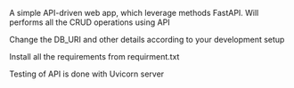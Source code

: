 A simple API-driven web app, which leverage methods FastAPI. Will performs all the CRUD operations using API


Change the DB_URI and other details according to your development setup 

Install all the requirements from requirment.txt

Testing of API is done with Uvicorn server